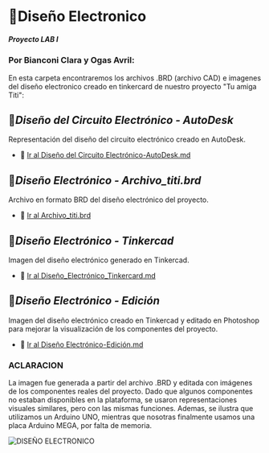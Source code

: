 
# 📝Diseño Electronico 
##### Proyecto LAB I 
### Por Bianconi Clara y Ogas Avril:
En esta carpeta encontraremos los archivos .BRD (archivo CAD) e imagenes del diseño electronico creado en tinkercard de nuestro proyecto "Tu amiga Titi":

##  🔌*Diseño del Circuito Electrónico - AutoDesk*
Representación del diseño del circuito electrónico creado en AutoDesk.
- 📎 [Ir al Diseño del Circuito Electrónico-AutoDesk.md](Diseño_Circuito_Electrónico_AutoDesk.md)

## 🔌*Diseño Electrónico - Archivo_titi.brd*
Archivo en formato BRD del diseño electrónico del proyecto.
- 📎 [Ir al Archivo_titi.brd](Archivo_titi.brd)


## 🎨*Diseño Electrónico - Tinkercad*
Imagen del diseño electrónico generado en Tinkercad.
- 📎 [Ir al Diseño_Electrónico_Tinkercard.md](Diseño_Electronico_Tinkercard.md)

## 🎨*Diseño Electrónico - Edición*
Imagen del diseño electrónico creado en Tinkercad y editado en Photoshop para mejorar la visualización de los componentes del proyecto. 
- 📎 [Ir al Diseño Electrónico-Edición.md](Diseño_Electrónico_Edición.md)

### ACLARACION
La imagen fue generada a partir del archivo .BRD y editada con imágenes de los componentes reales del proyecto. Dado que algunos componentes no estaban disponibles en la plataforma, se usaron representaciones visuales similares, pero con las mismas funciones.
Ademas, se ilustra que utilizamos un Arduino UNO, mientras que nosotras finalmente usamos una placa Arduino MEGA, por falta de memoria.

![DISEÑO ELECTRONICO](https://github.com/user-attachments/assets/9b17337f-5911-47c5-8be4-31091c912294)
